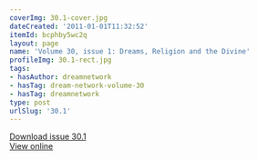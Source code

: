 ```yaml
---
coverImg: 30.1-cover.jpg
dateCreated: '2011-01-01T11:32:52'
itemId: bcphby5wc2q
layout: page
name: 'Volume 30, issue 1: Dreams, Religion and the Divine'
profileImg: 30.1-rect.jpg
tags:
- hasAuthor: dreamnetwork
- hasTag: dream-network-volume-30
- hasTag: dreamnetwork
type: post
urlSlug: '30.1'
---
```

<a href="../files/pdfs/Volume_30/30.1_religion.pdf" download="">Download issue 30.1</a><br><a href="../files/pdfs/Volume_30/30.1_religion.pdf">View online</a>